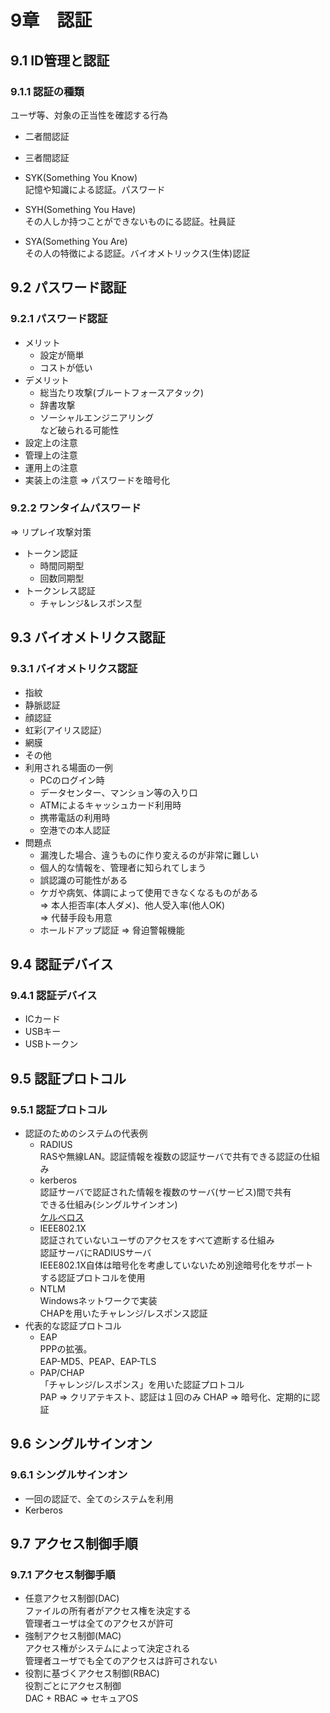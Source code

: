 # 9章　認証

## 9.1 ID管理と認証

### 9.1.1 認証の種類

ユーザ等、対象の正当性を確認する行為

* 二者間認証
* 三者間認証

* SYK(Something You Know)<br />
記憶や知識による認証。パスワード
* SYH(Something You Have)<br />
その人しか持つことができないものにる認証。社員証
* SYA(Something You Are)<br />
その人の特徴による認証。バイオメトリックス(生体)認証

## 9.2 パスワード認証

### 9.2.1 パスワード認証

* メリット
	* 設定が簡単
	* コストが低い
* デメリット
	* 総当たり攻撃(ブルートフォースアタック)
	* 辞書攻撃
	* ソーシャルエンジニアリング<br />など破られる可能性
* 設定上の注意
* 管理上の注意
* 運用上の注意
* 実装上の注意 => パスワードを暗号化

### 9.2.2 ワンタイムパスワード
=> リプレイ攻撃対策
* トークン認証
	* 時間同期型
	* 回数同期型
* トークンレス認証
	* チャレンジ&レスポンス型

## 9.3 バイオメトリクス認証

### 9.3.1 バイオメトリクス認証

* 指紋
* 静脈認証
* 顔認証
* 虹彩(アイリス認証）
* 網膜
* その他
* 利用される場面の一例
	* PCのログイン時
	* データセンター、マンション等の入り口
	* ATMによるキャッシュカード利用時
	* 携帯電話の利用時
	* 空港での本人認証
* 問題点
	* 漏洩した場合、違うものに作り変えるのが非常に難しい
	* 個人的な情報を、管理者に知られてしまう
	* 誤認識の可能性がある
	* ケガや病気、体調によって使用できなくなるものがある<br />
	=> 本人拒否率(本人ダメ)、他人受入率(他人OK)<br />
	=> 代替手段も用意
	* ホールドアップ認証 => 脅迫警報機能

## 9.4 認証デバイス

### 9.4.1 認証デバイス

* ICカード
* USBキー
* USBトークン

## 9.5 認証プロトコル

### 9.5.1 認証プロトコル

* 認証のためのシステムの代表例
	* RADIUS<br />
RASや無線LAN。認証情報を複数の認証サーバで共有できる認証の仕組み
	* kerberos<br />
認証サーバで認証された情報を複数のサーバ(サービス)間で共有<br />
できる仕組み(シングルサインオン)<br />
[ケルベロス](http://ja.wikipedia.org/wiki/%E3%82%B1%E3%83%AB%E3%83%99%E3%83%AD%E3%82%B9)
	* IEEE802.1X<br />
認証されていないユーザのアクセスをすべて遮断する仕組み<br />
認証サーバにRADIUSサーバ<br />
IEEE802.1X自体は暗号化を考慮していないため別途暗号化をサポート<br />
する認証プロトコルを使用
	* NTLM<br />
Windowsネットワークで実装<br />
CHAPを用いたチャレンジ/レスポンス認証
* 代表的な認証プロトコル
	* EAP<br />
PPPの拡張。<br />
EAP-MD5、PEAP、EAP-TLS
	* PAP/CHAP<br />
「チャレンジ/レスポンス」を用いた認証プロトコル<br />
PAP => クリアテキスト、認証は１回のみ
CHAP => 暗号化、定期的に認証

## 9.6 シングルサインオン

### 9.6.1 シングルサインオン

* 一回の認証で、全てのシステムを利用
* Kerberos

## 9.7 アクセス制御手順

### 9.7.1 アクセス制御手順

* 任意アクセス制御(DAC)<br />
ファイルの所有者がアクセス権を決定する<br />
管理者ユーザは全てのアクセスが許可
* 強制アクセス制御(MAC)<br />
アクセス権がシステムによって決定される<br />
管理者ユーザでも全てのアクセスは許可されない
* 役割に基づくアクセス制御(RBAC)<br />
役割ごとにアクセス制御<br />
DAC + RBAC => セキュアOS
